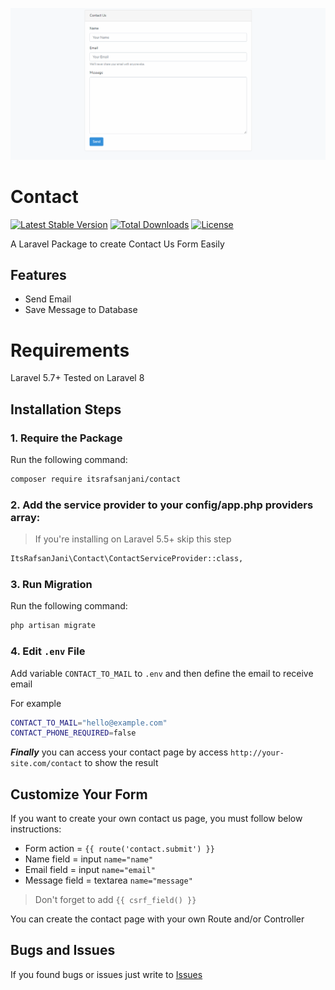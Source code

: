 ![preview image](https://raw.githubusercontent.com/itsrafsanjani/contact/master/preview.png)

# Contact

[![Latest Stable Version](https://poser.pugx.org/itsrafsanjani/contact/v/stable)](https://packagist.org/packages/itsrafsanjani/contact)
[![Total Downloads](https://poser.pugx.org/itsrafsanjani/contact/downloads)](https://packagist.org/packages/itsrafsanjani/contact)
[![License](https://poser.pugx.org/itsrafsanjani/contact/license)](https://packagist.org/packages/itsrafsanjani/contact)

A Laravel Package to create Contact Us Form Easily

## Features
- Send Email
- Save Message to Database

# Requirements
Laravel 5.7+
Tested on Laravel 8

## Installation Steps

### 1. Require the Package

Run the following command: 

```bash
composer require itsrafsanjani/contact
```

### 2. Add the service provider to your config/app.php providers array:

> If you're installing on Laravel 5.5+ skip this step

```bash
ItsRafsanJani\Contact\ContactServiceProvider::class,
```

### 3. Run Migration

Run the following command: 

```bash
php artisan migrate
```

### 4. Edit `.env` File

Add variable `CONTACT_TO_MAIL` to `.env` and then define the email to receive email

For example

```bash
CONTACT_TO_MAIL="hello@example.com"
CONTACT_PHONE_REQUIRED=false
```
***Finally*** you can access your contact page by access `http://your-site.com/contact` to show the result


## Customize Your Form

If you want to create your own contact us page, you must follow below instructions:

- Form action = `{{ route('contact.submit') }}`
- Name field = input `name="name"`
- Email field = input `name="email"`
- Message field = textarea `name="message"`

> Don't forget to add `{{ csrf_field() }}`
 
 You can create the contact page with your own Route and/or Controller

## Bugs and Issues

If you found bugs or issues just write to [Issues](https://github.com/itsrafsanjani/contact/issues)
